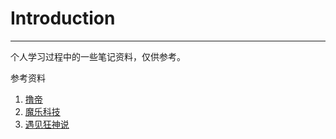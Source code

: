# Introduction

---

个人学习过程中的一些笔记资料，仅供参考。



参考资料

1. [撸帝](https://github.com/funtl)
2. [魔乐科技](http://www.mldn.cn/)
3. [遇见狂神说](https://space.bilibili.com/95256449)